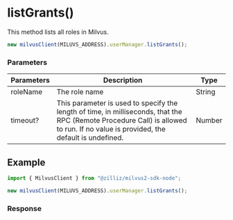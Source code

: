 # listGrants()

This method lists all roles in Milvus.

```javascript
new milvusClient(MILUVS_ADDRESS).userManager.listGrants();
```

### Parameters

| Parameters | Description                                                                            | Type   |
| ---------- | -------------------------------------------------------------------------------------- | ------ |
| roleName   | The role name                                                                          | String |
| timeout?   | This parameter is used to specify the length of time, in milliseconds, that the RPC (Remote Procedure Call) is allowed to run. If no value is provided, the default is undefined. | Number |

## Example

```javascript
import { MilvusClient } from "@zilliz/milvus2-sdk-node";

new milvusClient(MILUVS_ADDRESS).userManager.listGrants();
```

### Response
